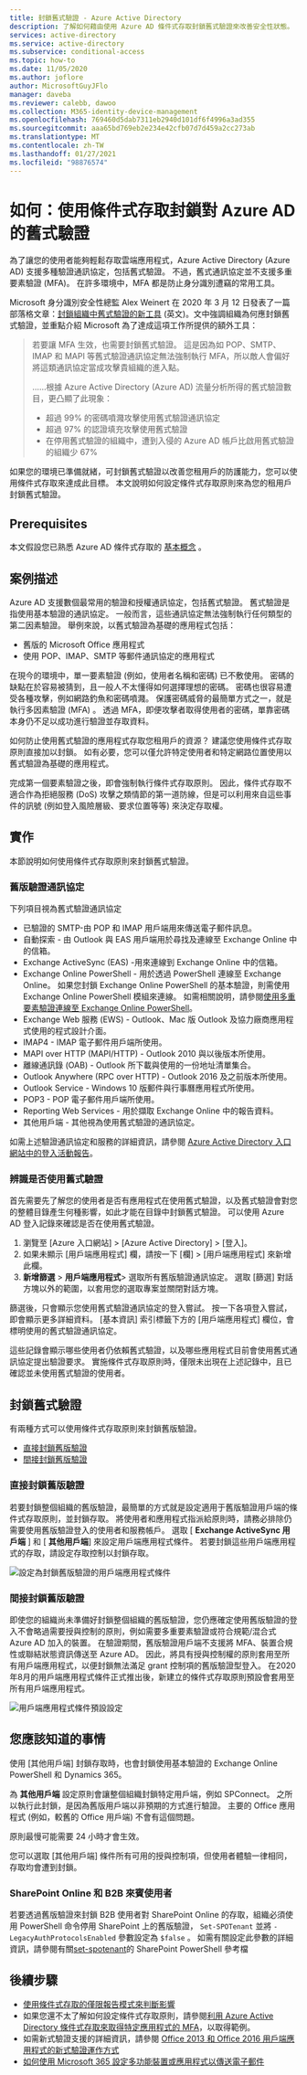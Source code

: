 ```yaml
---
title: 封鎖舊式驗證 - Azure Active Directory
description: 了解如何藉由使用 Azure AD 條件式存取封鎖舊式驗證來改善安全性狀態。
services: active-directory
ms.service: active-directory
ms.subservice: conditional-access
ms.topic: how-to
ms.date: 11/05/2020
ms.author: joflore
author: MicrosoftGuyJFlo
manager: daveba
ms.reviewer: calebb, dawoo
ms.collection: M365-identity-device-management
ms.openlocfilehash: 769460d5dab7311eb2940d101df6f4996a3ad355
ms.sourcegitcommit: aaa65bd769eb2e234e42cfb07d7d459a2cc273ab
ms.translationtype: MT
ms.contentlocale: zh-TW
ms.lasthandoff: 01/27/2021
ms.locfileid: "98876574"
---
```

# <a name="how-to-block-legacy-authentication-to-azure-ad-with-conditional-access"></a>如何：使用條件式存取封鎖對 Azure AD 的舊式驗證   

為了讓您的使用者能夠輕鬆存取雲端應用程式，Azure Active Directory (Azure AD) 支援多種驗證通訊協定，包括舊式驗證。 不過，舊式通訊協定並不支援多重要素驗證 (MFA)。 在許多環境中，MFA 都是防止身分識別遭竊的常用工具。 

Microsoft 身分識別安全性總監 Alex Weinert 在 2020 年 3 月 12 日發表了一篇部落格文章：[封鎖組織中舊式驗證的新工具](https://techcommunity.microsoft.com/t5/azure-active-directory-identity/new-tools-to-block-legacy-authentication-in-your-organization/ba-p/1225302#) (英文)。文中強調組織為何應封鎖舊式驗證，並重點介紹 Microsoft 為了達成這項工作所提供的額外工具：

> 若要讓 MFA 生效，也需要封鎖舊式驗證。 這是因為如 POP、SMTP、IMAP 和 MAPI 等舊式驗證通訊協定無法強制執行 MFA，所以敵人會偏好將這類通訊協定當成攻擊貴組織的進入點。
> 
>……根據 Azure Active Directory (Azure AD) 流量分析所得的舊式驗證數目，更凸顯了此現象：
> 
> - 超過 99% 的密碼噴濺攻擊使用舊式驗證通訊協定
> - 超過 97% 的認證填充攻擊使用舊式驗證
> - 在停用舊式驗證的組織中，遭到入侵的 Azure AD 帳戶比啟用舊式驗證的組織少 67%
>

如果您的環境已準備就緒，可封鎖舊式驗證以改善您租用戶的防護能力，您可以使用條件式存取來達成此目標。 本文說明如何設定條件式存取原則來為您的租用戶封鎖舊式驗證。

## <a name="prerequisites"></a>Prerequisites

本文假設您已熟悉 Azure AD 條件式存取的 [基本概念](overview.md) 。

## <a name="scenario-description"></a>案例描述

Azure AD 支援數個最常用的驗證和授權通訊協定，包括舊式驗證。 舊式驗證是指使用基本驗證的通訊協定。 一般而言，這些通訊協定無法強制執行任何類型的第二因素驗證。 舉例來說，以舊式驗證為基礎的應用程式包括：

- 舊版的 Microsoft Office 應用程式
- 使用 POP、IMAP、SMTP 等郵件通訊協定的應用程式

在現今的環境中，單一要素驗證 (例如，使用者名稱和密碼) 已不敷使用。 密碼的缺點在於容易被猜到，且一般人不太懂得如何選擇理想的密碼。 密碼也很容易遭受各種攻擊，例如網路釣魚和密碼噴濺。 保護密碼威脅的最簡單方式之一，就是執行多因素驗證 (MFA) 。 透過 MFA，即便攻擊者取得使用者的密碼，單靠密碼本身仍不足以成功進行驗證並存取資料。

如何防止使用舊式驗證的應用程式存取您租用戶的資源？ 建議您使用條件式存取原則直接加以封鎖。 如有必要，您可以僅允許特定使用者和特定網路位置使用以舊式驗證為基礎的應用程式。

完成第一個要素驗證之後，即會強制執行條件式存取原則。 因此，條件式存取不適合作為拒絕服務 (DoS) 攻擊之類情節的第一道防線，但是可以利用來自這些事件的訊號 (例如登入風險層級、要求位置等等) 來決定存取權。

## <a name="implementation"></a>實作

本節說明如何使用條件式存取原則來封鎖舊式驗證。 

### <a name="legacy-authentication-protocols"></a>舊版驗證通訊協定

下列項目視為舊式驗證通訊協定

- 已驗證的 SMTP-由 POP 和 IMAP 用戶端用來傳送電子郵件訊息。
- 自動探索 - 由 Outlook 與 EAS 用戶端用於尋找及連線至 Exchange Online 中的信箱。
- Exchange ActiveSync (EAS) -用來連線到 Exchange Online 中的信箱。
- Exchange Online PowerShell - 用於透過 PowerShell 連線至 Exchange Online。 如果您封鎖 Exchange Online PowerShell 的基本驗證，則需使用 Exchange Online PowerShell 模組來連線。 如需相關說明，請參閱[使用多重要素驗證連線至 Exchange Online PowerShell](/powershell/exchange/exchange-online/connect-to-exchange-online-powershell/mfa-connect-to-exchange-online-powershell)。
- Exchange Web 服務 (EWS) - Outlook、Mac 版 Outlook 及協力廠商應用程式使用的程式設計介面。
- IMAP4 - IMAP 電子郵件用戶端所使用。
- MAPI over HTTP (MAPI/HTTP) - Outlook 2010 與以後版本所使用。
- 離線通訊錄 (OAB) - Outlook 所下載與使用的一份地址清單集合。
- Outlook Anywhere (RPC over HTTP) - Outlook 2016 及之前版本所使用。
- Outlook Service - Windows 10 版郵件與行事曆應用程式所使用。
- POP3 - POP 電子郵件用戶端所使用。
- Reporting Web Services - 用於擷取 Exchange Online 中的報告資料。
- 其他用戶端 - 其他視為使用舊式驗證的通訊協定。

如需上述驗證通訊協定和服務的詳細資訊，請參閱 [Azure Active Directory 入口網站中的登入活動報告](../reports-monitoring/concept-sign-ins.md#filter-sign-in-activities)。

### <a name="identify-legacy-authentication-use"></a>辨識是否使用舊式驗證

首先需要先了解您的使用者是否有應用程式在使用舊式驗證，以及舊式驗證會對您的整體目錄產生何種影響，如此才能在目錄中封鎖舊式驗證。 可以使用 Azure AD 登入記錄來確認是否在使用舊式驗證。

1. 瀏覽至 [Azure 入口網站]  >  [Azure Active Directory]  >  [登入]。
1. 如果未顯示 [用戶端應用程式] 欄，請按一下 [欄]  >  [用戶端應用程式] 來新增此欄。
1. **新增篩選**  > **用戶端應用程式**> 選取所有舊版驗證通訊協定。 選取 [篩選] 對話方塊以外的範圍，以套用您的選取專案並關閉對話方塊。

篩選後，只會顯示您使用舊式驗證通訊協定的登入嘗試。 按一下各項登入嘗試，即會顯示更多詳細資料。 [基本資訊] 索引標籤下方的 [用戶端應用程式] 欄位，會標明使用的舊式驗證通訊協定。

這些記錄會顯示哪些使用者仍依賴舊式驗證，以及哪些應用程式目前會使用舊式通訊協定提出驗證要求。 實施條件式存取原則時，僅限未出現在上述記錄中，且已確認並未使用舊式驗證的使用者。

## <a name="block-legacy-authentication"></a>封鎖舊式驗證 

有兩種方式可以使用條件式存取原則來封鎖舊版驗證。

- [直接封鎖舊版驗證](#directly-blocking-legacy-authentication)
- [間接封鎖舊版驗證](#indirectly-blocking-legacy-authentication)
 
### <a name="directly-blocking-legacy-authentication"></a>直接封鎖舊版驗證

若要封鎖整個組織的舊版驗證，最簡單的方式就是設定適用于舊版驗證用戶端的條件式存取原則，並封鎖存取。 將使用者和應用程式指派給原則時，請務必排除仍需要使用舊版驗證登入的使用者和服務帳戶。 選取 [ **Exchange ActiveSync 用戶端** ] 和 [ **其他用戶端**] 來設定用戶端應用程式條件。 若要封鎖這些用戶端應用程式的存取，請設定存取控制以封鎖存取。

![設定為封鎖舊版驗證的用戶端應用程式條件](./media/block-legacy-authentication/client-apps-condition-configured-yes.png)

### <a name="indirectly-blocking-legacy-authentication"></a>間接封鎖舊版驗證

即使您的組織尚未準備好封鎖整個組織的舊版驗證，您仍應確定使用舊版驗證的登入不會略過需要授與控制的原則，例如需要多重要素驗證或符合規範/混合式 Azure AD 加入的裝置。 在驗證期間，舊版驗證用戶端不支援將 MFA、裝置合規性或聯結狀態資訊傳送至 Azure AD。 因此，將具有授與控制權的原則套用至所有用戶端應用程式，以便封鎖無法滿足 grant 控制項的舊版驗證型登入。 在2020年8月的用戶端應用程式條件正式推出後，新建立的條件式存取原則預設會套用至所有用戶端應用程式。

![用戶端應用程式條件預設設定](./media/block-legacy-authentication/client-apps-condition-configured-no.png)

## <a name="what-you-should-know"></a>您應該知道的事情

使用 [其他用戶端] 封鎖存取時，也會封鎖使用基本驗證的 Exchange Online PowerShell 和 Dynamics 365。

為 **其他用戶端** 設定原則會讓整個組織封鎖特定用戶端，例如 SPConnect。 之所以執行此封鎖，是因為舊版用戶端以非預期的方式進行驗證。 主要的 Office 應用程式 (例如，較舊的 Office 用戶端) 不會有這個問題。

原則最慢可能需要 24 小時才會生效。

您可以選取  [其他用戶端] 條件所有可用的授與控制項，但使用者體驗一律相同，存取均會遭到封鎖。

### <a name="sharepoint-online-and-b2b-guest-users"></a>SharePoint Online 和 B2B 來賓使用者

若要透過舊版驗證來封鎖 B2B 使用者對 SharePoint Online 的存取，組織必須使用 PowerShell 命令停用 SharePoint 上的舊版驗證， `Set-SPOTenant` 並將 `-LegacyAuthProtocolsEnabled` 參數設定為 `$false` 。 如需有關設定此參數的詳細資訊，請參閱有關[set-spotenant](/powershell/module/sharepoint-online/set-spotenant)的 SharePoint PowerShell 參考檔

## <a name="next-steps"></a>後續步驟

- [使用條件式存取的僅限報告模式來判斷影響](howto-conditional-access-insights-reporting.md)
- 如果您還不太了解如何設定條件式存取原則，請參閱[利用 Azure Active Directory 條件式存取來取得特定應用程式的 MFA](../authentication/tutorial-enable-azure-mfa.md)，以取得範例。
- 如需新式驗證支援的詳細資訊，請參閱 [Office 2013 和 Office 2016 用戶端應用程式的新式驗證運作方式](/office365/enterprise/modern-auth-for-office-2013-and-2016) 
- [如何使用 Microsoft 365 設定多功能裝置或應用程式以傳送電子郵件](/exchange/mail-flow-best-practices/how-to-set-up-a-multifunction-device-or-application-to-send-email-using-microsoft-365-or-office-365)